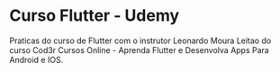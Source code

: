 # Curso Flutter - Udemy
 Praticas do curso de Flutter com o instrutor Leonardo Moura Leitao do curso Cod3r Cursos Online - Aprenda Flutter e Desenvolva Apps Para Android e IOS.
